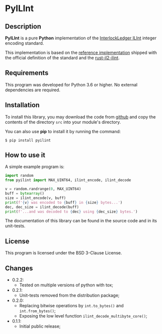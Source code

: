 # PyILInt

## Description

**PyILInt** is a pure **Python** implementation of the
[InterlockLedger ILInt](https://github.com/interlockledger/specification/tree/master/ILInt)
integer encoding standard.

This implementation is based on the [reference implementation](https://github.com/interlockledger/specification/tree/master/ILInt/reference)
shipped with the official definition of the standard
and the [rust-il2-ilint](https://github.com/interlockledger/rust-il2-ilint).

## Requirements

This program was developed for Python 3.6 or higher. No
external dependencies are required.

## Installation

To install this library, you may download the code from 
[github](https://github.com/interlockledger/pyilint) and copy
the contents of the directory ``src`` into your module's directory.

You can also use **pip** to install it by running the command:

```
$ pip install pyilint
```

## How to use it

A simple example program is:

```python
import random
from pyilint import MAX_UINT64, ilint_encode, ilint_decode

v = random.randrange(0, MAX_UINT64)
buff = bytearray()
size = ilint_encode(v, buff)
print(f'{v} was encoded to {buff} in {size} bytes...')
dec, dec_size = ilint_decode(buff)
print(f'...and was decoded to {dec} using {dec_size} bytes.')

```

The documentation of this library can be found in the source code and in its
unit-tests.

## License

This program is licensed under the BSD 3-Clause License.

## Changes

- 0.2.2:
    - Tested on multiple versions of python with tox;
- 0.2.1:
    - Unit-tests removed from the distribution package;
- 0.2.0:
    - Replacing bitwise operations by `int.to_bytes()` and `int.from_bytes()`;
    - Exposing the low level function `ilint_decode_multibyte_core()`;
- 0.1.1:
    - Initial public release;

